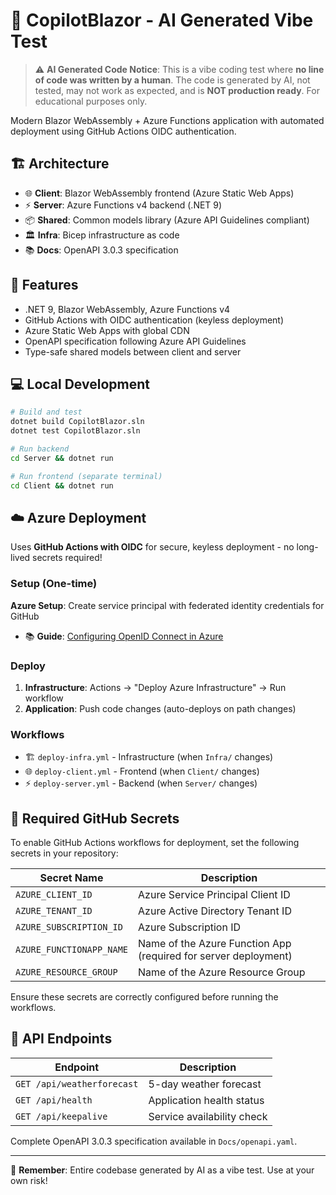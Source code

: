 # 🤖 CopilotBlazor - AI Generated Vibe Test

> ⚠️ **AI Generated Code Notice**: This is a vibe coding test where **no line of code was written by a human**. The code is generated by AI, not tested, may not work as expected, and is **NOT production ready**. For educational purposes only.

Modern Blazor WebAssembly + Azure Functions application with automated deployment using GitHub Actions OIDC authentication.

## 🏗️ Architecture

- 🌐 **Client**: Blazor WebAssembly frontend (Azure Static Web Apps)
- ⚡ **Server**: Azure Functions v4 backend (.NET 9) 
- 📦 **Shared**: Common models library (Azure API Guidelines compliant)
- 🏛️ **Infra**: Bicep infrastructure as code
- 📚 **Docs**: OpenAPI 3.0.3 specification

## 🚀 Features

- .NET 9, Blazor WebAssembly, Azure Functions v4
- GitHub Actions with OIDC authentication (keyless deployment)
- Azure Static Web Apps with global CDN
- OpenAPI specification following Azure API Guidelines
- Type-safe shared models between client and server

## 💻 Local Development

```bash
# Build and test
dotnet build CopilotBlazor.sln
dotnet test CopilotBlazor.sln

# Run backend
cd Server && dotnet run

# Run frontend (separate terminal)
cd Client && dotnet run
```

## ☁️ Azure Deployment

Uses **GitHub Actions with OIDC** for secure, keyless deployment - no long-lived secrets required!

### Setup (One-time)

**Azure Setup**: Create service principal with federated identity credentials for GitHub
- 📚 **Guide**: [Configuring OpenID Connect in Azure](https://docs.microsoft.com/en-us/azure/developer/github/connect-from-azure)

### Deploy

1. **Infrastructure**: Actions → "Deploy Azure Infrastructure" → Run workflow
2. **Application**: Push code changes (auto-deploys on path changes)

### Workflows

- 🏗️ `deploy-infra.yml` - Infrastructure (when `Infra/` changes)
- 🌐 `deploy-client.yml` - Frontend (when `Client/` changes)  
- ⚡ `deploy-server.yml` - Backend (when `Server/` changes)

## 🔑 Required GitHub Secrets

To enable GitHub Actions workflows for deployment, set the following secrets in your repository:

| Secret Name                     | Description                                                                 |
|---------------------------------|-----------------------------------------------------------------------------|
| `AZURE_CLIENT_ID`               | Azure Service Principal Client ID                                          |
| `AZURE_TENANT_ID`               | Azure Active Directory Tenant ID                                           |
| `AZURE_SUBSCRIPTION_ID`         | Azure Subscription ID                                                      |
| `AZURE_FUNCTIONAPP_NAME`        | Name of the Azure Function App (required for server deployment)            |
| `AZURE_RESOURCE_GROUP`          | Name of the Azure Resource Group                                           |

Ensure these secrets are correctly configured before running the workflows.

## 📖 API Endpoints

| Endpoint | Description |
|----------|-------------|
| `GET /api/weatherforecast` | 5-day weather forecast |
| `GET /api/health` | Application health status |
| `GET /api/keepalive` | Service availability check |

Complete OpenAPI 3.0.3 specification available in `Docs/openapi.yaml`.

---

🤖 **Remember**: Entire codebase generated by AI as a vibe test. Use at your own risk!
